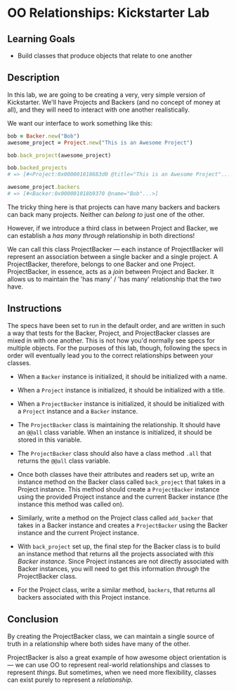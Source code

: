 # OO Relationships: Kickstarter Lab

## Learning Goals

- Build classes that produce objects that relate to one another

## Description

In this lab, we are going to be creating a very, very simple version of
Kickstarter. We'll have Projects and Backers (and no concept of money at all),
and they will need to interact with one another realistically.

We want our interface to work something like this:

```ruby
bob = Backer.new("Bob")
awesome_project = Project.new("This is an Awesome Project")

bob.back_project(awesome_project)

bob.backed_projects
# => [#<Project:0x000001018683d0 @title="This is an Awesome Project"...>]

awesome_project.backers
# => [#<Backer:0x000001018b9370 @name="Bob"...>]
```

The tricky thing here is that projects can have many backers and backers can
back many projects. Neither can _belong to_ just one of the other.

However, if we introduce a third class in between Project and Backer, we can
establish a _has many through_ relationship in both directions!

We can call this class ProjectBacker — each instance of ProjectBacker will
represent an association between a single backer and a single project. A
ProjectBacker, therefore, belongs to one Backer and one Project. ProjectBacker,
in essence, acts as a _join_ between Project and Backer. It allows us to
maintain the 'has many' / 'has many' relationship that the two have.

## Instructions

The specs have been set to run in the default order, and are written in such a
way that tests for the Backer, Project, and ProjectBacker classes are mixed in
with one another. This is not how you'd normally see specs for multiple objects.
For the purposes of this lab, though, following the specs in order will
eventually lead you to the correct relationships between your classes.

- When a `Backer` instance is initialized, it should be initialized with a name.

- When a `Project` instance is initialized, it should be initialized with a
  title.

- When a `ProjectBacker` instance is initialized, it should be initialized with
  a `Project` instance and a `Backer` instance.

- The `ProjectBacker` class is maintaining the relationship. It should have an
  `@@all` class variable. When an instance is initialized, it should be stored
  in this variable.

- The `ProjectBacker` class should also have a class method `.all` that returns
  the `@@all` class variable.

- Once both classes have their attributes and readers set up, write an instance
  method on the Backer class called `back_project` that takes in a Project
  instance. This method should create a `ProjectBacker` instance using the
  provided Project instance and the current Backer instance (the instance this
  method was called on).

- Similarly, write a method on the Project class called `add_backer` that takes
  in a Backer instance and creates a `ProjectBacker` using the Backer instance
  and the current Project instance.

- With `back_project` set up, the final step for the Backer class is to build an
  instance method that returns all the projects associated with _this Backer
  instance_. Since Project instances are not directly associated with Backer
  instances, you will need to get this information _through_ the ProjectBacker
  class.

- For the Project class, write a similar method, `backers`, that returns all
  backers associated with this Project instance.

## Conclusion

By creating the ProjectBacker class, we can maintain a single source of truth in
a relationship where both sides have many of the other.

ProjectBacker is also a great example of how awesome object orientation is
— we can use OO to represent real-world relationships and classes to
represent _things_. But sometimes, when we need more flexibility, classes can
exist purely to represent a _relationship_.
